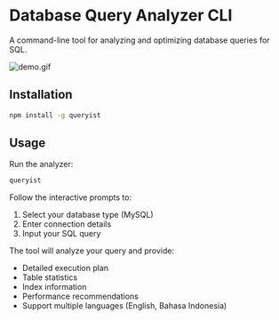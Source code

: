 # Database Query Analyzer CLI

A command-line tool for analyzing and optimizing database queries for SQL.

![demo.gif](demo.gif)

## Installation

```bash
npm install -g queryist
```

## Usage

Run the analyzer:
```bash
queryist
```

Follow the interactive prompts to:
1. Select your database type (MySQL)
2. Enter connection details
3. Input your SQL query

The tool will analyze your query and provide:
- Detailed execution plan
- Table statistics
- Index information
- Performance recommendations
- Support multiple languages (English, Bahasa Indonesia)